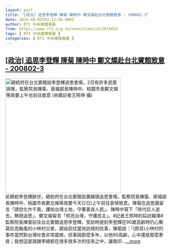 ```yaml
---
layout: post
title: "[政治] 追思李登輝 陳菊 陳時中 鄭文燦赴台北賓館致意 - 200802-3"
date: 2020-08-02T03:12:58.000Z
author: RTI 中央廣播電臺
from: https://www.rti.org.tw/news/view/id/2074434
tags: [ RTI 中央廣播電臺 ]
categories: [ RTI 中央廣播電臺 ]
---
```

<!--1596337978000-->
[[政治] 追思李登輝 陳菊 陳時中 鄭文燦赴台北賓館致意 - 200802-3](https://www.rti.org.tw/news/view/id/2074434)
------

<div>
<img src="https://static.rti.org.tw/assets/thumbnails/2020/08/02/faa1d4a925023031243bcd3e2fb3a18e.JPG" width="360" alt="總統府在台北賓館設李登輝追思會場，2日有許多民眾排隊，監察院長陳菊、衛福部長陳時中、桃園市長鄭文燦等政要上午也前往致意 (央廣記者王照坤 攝)" title="總統府在台北賓館設李登輝追思會場，2日有許多民眾排隊，監察院長陳菊、衛福部長陳時中、桃園市長鄭文燦等政要上午也前往致意 (央廣記者王照坤 攝)"><br>前總統李登輝辭世，總統府在台北賓館設置緬懷追思會場，監察院長陳菊、衛福部長陳時中、桃園市長鄭文燦等政要今天(2日)上午前往哀悼致意。陳菊在追思牆留言「請您化作千風，護佑台灣土地，守著善良人民」、陳時中寫下「時代巨人逝去，無限追思」、鄭文燦留言「照亮台灣，守護民主」。#記者王照坤的採訪報導#監察院長陳菊前往台北賓館追思李登輝，受訪時提到李登輝在90歲高齡時仍心繫莫拉克颱風的小林村災害，親自前往當地訪視的往事，陳菊說：『(原音)小林村的事件當然對台灣社會非常震撼，但事隔那麼多年，以他90高齡，心中還是那麼牽掛；我想這是我跟李總統在很多很多次的往來之中，讓我印...<a target="_blank" href="https://www.rti.org.tw/news/view/id/2074434">...more</a>
</div>
